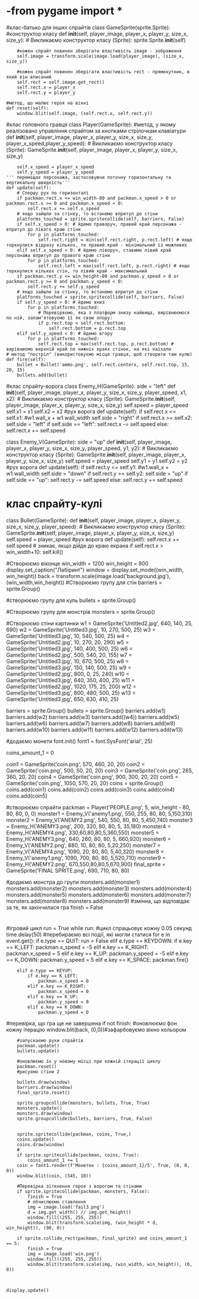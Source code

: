 # -from pygame import *

#клас-батько для інших спрайтів
class GameSprite(sprite.Sprite):
    #конструктор класу
    def __init__(self, player_image, player_x, player_y, size_x, size_y):
        # Викликаємо конструктор класу (Sprite):
        sprite.Sprite.__init__(self)
    
        #кожен спрайт повинен зберігати властивість image - зображення
        self.image = transform.scale(image.load(player_image), (size_x, size_y))

        #кожен спрайт повинен зберігати властивість rect - прямокутник, в який він вписаний
        self.rect = self.image.get_rect()
        self.rect.x = player_x
        self.rect.y = player_y
 
    #метод, що малює героя на вікні
    def reset(self):
        window.blit(self.image, (self.rect.x, self.rect.y))

#клас головного гравця
class Player(GameSprite):
    #метод, у якому реалізовано управління спрайтом за кнопками стрілочкам клавіатури
    def __init__(self, player_image, player_x, player_y, size_x, size_y, player_x_speed,player_y_speed):
        # Викликаємо конструктор класу (Sprite):
        GameSprite.__init__(self, player_image, player_x, player_y, size_x, size_y)

        self.x_speed = player_x_speed
        self.y_speed = player_y_speed
    ''' переміщає персонажа, застосовуючи поточну горизонтальну та вертикальну швидкість'''
    def update(self):  
        # Спершу рух по горизонталі
        if packman.rect.x <= win_width-80 and packman.x_speed > 0 or packman.rect.x >= 0 and packman.x_speed < 0:
            self.rect.x += self.x_speed
        # якщо зайшли за стінку, то встанемо впритул до стіни
        platforms_touched = sprite.spritecollide(self, barriers, False)
        if self.x_speed > 0: # йдемо праворуч, правий край персонажа - впритул до лівого краю стіни
            for p in platforms_touched:
                self.rect.right = min(self.rect.right, p.rect.left) # якщо торкнулися відразу кількох, то правий край - мінімальний із можливих
        elif self.x_speed < 0: # йдемо ліворуч, ставимо лівий край персонажа впритул до правого краю стіни
            for p in platforms_touched:
                self.rect.left = max(self.rect.left, p.rect.right) # якщо торкнулися кількох стін, то лівий край - максимальний
        if packman.rect.y <= win_height-80 and packman.y_speed > 0 or packman.rect.y >= 0 and packman.y_speed < 0:
            self.rect.y += self.y_speed
        # якщо зайшли за стінку, то встанемо впритул до стіни
        platforms_touched = sprite.spritecollide(self, barriers, False)
        if self.y_speed > 0: # йдемо вниз
            for p in platforms_touched:
                # Перевіряємо, яка з платформ знизу найвища, вирівнюємося по ній, запам'ятовуємо її як свою опору:
                if p.rect.top < self.rect.bottom:
                    self.rect.bottom = p.rect.top
        elif self.y_speed < 0: # йдемо вгору
            for p in platforms_touched:
                self.rect.top = max(self.rect.top, p.rect.bottom) # вирівнюємо верхній край по нижніх краях стінок, на які наїхали
    # метод "постріл" (використовуємо місце гравця, щоб створити там кулю)
    def fire(self):
        bullet = Bullet('ammo.png', self.rect.centerx, self.rect.top, 15, 20, 15)
        bullets.add(bullet)

#клас спрайту-ворога
class Enemy_H(GameSprite):
    side = "left"
    def __init__(self, player_image, player_x, player_y, size_x, size_y, player_speed, x1, x2):
        # Викликаємо конструктор класу (Sprite):
        GameSprite.__init__(self, player_image, player_x, player_y, size_x, size_y)
        self.speed = player_speed
        self.x1 = x1
        self.x2 = x2
   #рух ворога
    def update(self):
        if self.rect.x <= self.x1: #w1.wall_x + w1.wall_width
            self.side = "right"
        if self.rect.x >= self.x2:
            self.side = "left"
        if self.side == "left":
            self.rect.x -= self.speed
        else:
            self.rect.x += self.speed

class Enemy_V(GameSprite):
    side = "up"
    def __init__(self, player_image, player_x, player_y, size_x, size_y, player_speed, y1, y2):
        # Викликаємо конструктор класу (Sprite):
        GameSprite.__init__(self, player_image, player_x, player_y, size_x, size_y)
        self.speed = player_speed
        self.y1 = y1
        self.y2 = y2
   #рух ворога
    def update(self):
        if self.rect.y <= self.y1: #w1.wall_x + w1.wall_width
            self.side = "down"
        if self.rect.y >= self.y2:
            self.side = "up"
        if self.side == "up":
            self.rect.y -= self.speed
        else:
            self.rect.y += self.speed





# клас спрайту-кулі
class Bullet(GameSprite):
    def __init__(self, player_image, player_x, player_y, size_x, size_y, player_speed):
        # Викликаємо конструктор класу (Sprite):
        GameSprite.__init__(self, player_image, player_x, player_y, size_x, size_y)
        self.speed = player_speed
    #рух ворога
    def update(self):
        self.rect.x += self.speed
        # зникає, якщо дійде до краю екрана
        if self.rect.x > win_width+10:
            self.kill()

#Створюємо віконце
win_width = 1200
win_height = 800
display.set_caption("Лабіринт")
window = display.set_mode((win_width, win_height))
back = transform.scale(image.load('background.jpg'), (win_width,win_height))
#Створюємо групу для стін
barriers = sprite.Group()

#створюємо групу для куль
bullets = sprite.Group()

#Створюємо групу для монстрів
monsters = sprite.Group()

#Створюємо стіни картинки
w1 = GameSprite('Untitled2.jpg', 640, 140, 25, 690)
w2 = GameSprite('Untitled3.jpg', 10, 270, 500, 25)
w3 = GameSprite('Untitled3.jpg', 10, 540, 500, 25)
w4 = GameSprite('Untitled2.jpg', 10, 270, 20, 290)
w5 = GameSprite('Untitled3.jpg', 140, 400, 500, 25)
w6 = GameSprite('Untitled2.jpg', 500, 540, 20, 155)
w7 = GameSprite('Untitled3.jpg', 10, 670, 500, 25)
w8 = GameSprite('Untitled3.jpg', 150, 140, 500, 25)
w9 = GameSprite('Untitled2.jpg', 800, 0, 25, 240)
w10 = GameSprite('Untitled3.jpg', 640, 350, 400, 25)
w11 = GameSprite('Untitled2.jpg', 1020, 175, 25, 200)
w12 = GameSprite('Untitled3.jpg', 800, 480, 500, 25)
w13 = GameSprite('Untitled3.jpg', 650, 630, 410, 25)

barriers = sprite.Group()
bullets = sprite.Group()
barriers.add(w1)
barriers.add(w2)
barriers.add(w3)
barriers.add((w4))
barriers.add(w5)
barriers.add(w6)
barriers.add(w7)
barriers.add(w8)
barriers.add(w9)
barriers.add(w10)
barriers.add(w11)
barriers.add(w12)
barriers.add(w13)


#додаємо монети
font.init()
font1 = font.SysFont('arial', 25)

coins_amount_1 = 0

coin1 = GameSprite('coin.png', 570, 460, 20, 20)
coin2 = GameSprite('coin.png', 500, 50, 20, 20)
coin3 = GameSprite('coin.png', 265, 360, 20, 20)
coin4 = GameSprite('coin.png', 900, 300, 20, 20)
coin5 = GameSprite('coin.png', 1050, 570, 20, 20)
coins = sprite.Group()
coins.add(coin1)
coins.add(coin2)
coins.add(coin3)
coins.add(coin4)
coins.add(coin5)




#створюємо спрайти
packman = Player('PEOPLE.png', 5, win_height - 80, 80, 80, 0, 0)
monster1 = Enemy_V('anemy1.png', 550, 255, 80, 80, 5,150,310)
monster2 = Enemy_V('ANEMY2.png', 540, 550, 80, 80, 5,450,740)
monster3 = Enemy_H('ANEMY3.png', 200, 320, 80, 80, 5, 35,180)
monster4 = Enemy_H('ANEMY4.png', 330,60,80,80,5,360,550)
monster5 = Enemy_H('ANEMY3.png', 640, 260, 80, 80, 5, 660,920)
monster6 = Enemy_V('ANEMY2.png', 880, 10, 80, 80, 5,20,250)
monster7 = Enemy_V('ANEMY4.png', 1090, 20, 80, 80, 5,40,320)
monster8 = Enemy_V('anemy1.png', 1090, 700, 80, 80, 5,520,710)
monster9 = Enemy_H('ANEMY2.png', 670,550,80,80,5,670,900)
final_sprite = GameSprite('FINAL SPRITE.png', 690, 710, 80, 80)

#додаємо монстра до групи
monsters.add(monster1)
monsters.add(monster2)
monsters.add(monster3)
monsters.add(monster4)
monsters.add(monster5)
monsters.add(monster6)
monsters.add(monster7)
monsters.add(monster8)
monsters.add(monster9)
#змінна, що відповідає за те, як закінчилася гра
finish = False
#

   
#ігровий цикл
run = True
while run:
    #цикл спрацьовує кожну 0.05 секунд
    time.delay(50)
        #перебираємо всі події, які могли статися
    for e in event.get():
        if e.type == QUIT:
            run = False
        elif e.type == KEYDOWN:
            if e.key == K_LEFT:
                packman.x_speed = -5
            elif e.key == K_RIGHT:
                packman.x_speed = 5
            elif e.key == K_UP:
                packman.y_speed = -5
            elif e.key == K_DOWN:
                packman.y_speed = 5
            elif e.key == K_SPACE:
                packman.fire()


        elif e.type == KEYUP:
            if e.key == K_LEFT:
                packman.x_speed = 0
            elif e.key == K_RIGHT:
                packman.x_speed = 0 
            elif e.key == K_UP:
                packman.y_speed = 0
            elif e.key == K_DOWN:
                packman.y_speed = 0

#перевірка, що гра ще не завершена
    if not finish:
        #оновлюємо фон кожну ітерацію
        window.blit(back, (0,0))#зафарбовуємо вікно кольором
        
        #запускаємо рухи спрайтів
        packman.update()
        bullets.update()

        #оновлюємо їх у новому місці при кожній ітерації циклу
        packman.reset()
        #рисуємо стіни 2
        
        bullets.draw(window)
        barriers.draw(window)
        final_sprite.reset()
    
        sprite.groupcollide(monsters, bullets, True, True)
        monsters.update()
        monsters.draw(window)
        sprite.groupcollide(bullets, barriers, True, False)

       
        sprite.spritecollide(packman, coins, True,)
        coins.update()
        coins.draw(window)
        #
        if sprite.spritecollide(packman, coins, True):
            coins_amount_1 += 1
        coin = font1.render(f'Монеток : {coins_amount_1}/5', True, (0, 0, 0))
        window.blit(coin, (545, 10))

        #Перевірка зіткнення героя з ворогом та стінами
        if sprite.spritecollide(packman, monsters, False):
            finish = True
            # обчислюємо ставлення
            img = image.load('fail3.png')
            d = img.get_width() // img.get_height()
            window.fill((255, 255, 255))
            window.blit(transform.scale(img, (win_height * d, win_height)), (90, 0))

        if sprite.collide_rect(packman, final_sprite) and coins_amount_1 == 5:
            finish = True
            img = image.load('win.png')
            window.fill((255, 255, 255))
            window.blit(transform.scale(img, (win_width, win_height)), (0, 0))

        

    display.update()
